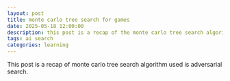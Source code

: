 ```yaml
---
layout: post
title: monte carlo tree search for games
date: 2025-05-18 12:00:00
description: this post is a recap of the monte carlo tree search algorithm used in adversarial games
tags: ai search
categories: learning
---
```


This post is a recap of monte carlo tree search algorithm used is adversarial search.
